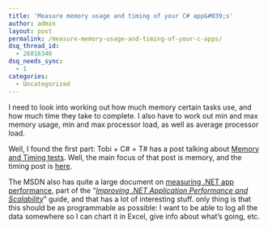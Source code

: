 ```yaml
---
title: 'Measure memory usage and timing of your C# app&#039;s'
author: admin
layout: post
permalink: /measure-memory-usage-and-timing-of-your-c-apps/
dsq_thread_id:
  - 26016346
dsq_needs_sync:
  - 1
categories:
  - Uncategorized
---
```

I need to look into working out how much memory certain tasks use, and how much time they take to complete. I also have to work out min and max memory usage, min and max processor load, as well as average processor load.

Well, I found the first part: Tobi + C# = T# has a post talking about [Memory and Timing tests][1]. Well, the main focus of that post is memory, and the timing post is [here][2]. 

The MSDN also has quite a large document on [measuring .NET app performance][3], part of the &#8220;*[Improving .NET Application Performance and Scalability][4]*&#8221; guide, and that has a lot of interesting stuff. only thing is that this should be as programmable as possible: I want to be able to log all the data somewhere so I can chart it in Excel, give info about what&#8217;s going, etc.

 [1]: http://saftsack.fs.uni-bayreuth.de/~dun3/archives/measure-memory-consumption-creating-object-functions/102.html
 [2]: http://saftsack.fs.uni-bayreuth.de/~dun3/archives/more-accurate-timing-stopwatch-performancetimer-queryperformancecounter/19.html
 [3]: http://msdn2.microsoft.com/en-us/library/ms998579.aspx
 [4]: http://msdn2.microsoft.com/en-us/library/ms998530.aspx